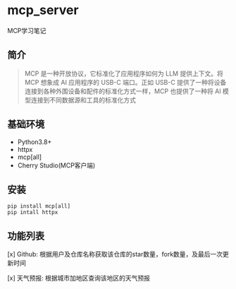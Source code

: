 # mcp_server
MCP学习笔记
## 简介
> MCP 是一种开放协议，它标准化了应用程序如何为 LLM 提供上下文。将 MCP 想象成 AI 应用程序的 USB-C 端口。正如 USB-C 提供了一种将设备连接到各种外围设备和配件的标准化方式一样，MCP 也提供了一种将 AI 模型连接到不同数据源和工具的标准化方式

## 基础环境
- Python3.8+
- httpx
- mcp[all]
- Cherry Studio(MCP客户端)


## 安装
```shell
pip install mcp[all]
pip intall httpx
```
## 功能列表
[x] Github: 根据用户及仓库名称获取该仓库的star数量，fork数量，及最后一次更新时间

[x] 天气预报: 根据城市加地区查询该地区的天气预报